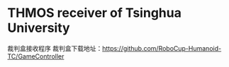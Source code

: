 # THMOS receiver of Tsinghua University
裁判盒接收程序
裁判盒下载地址：https://github.com/RoboCup-Humanoid-TC/GameController

